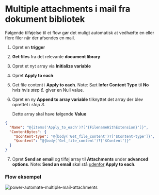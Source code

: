 # Multiple attachments i mail fra dokument bibliotek

Følgende tilføjelse til et flow gør det muligt automatisk at vedhæfte en eller flere filer når der afsendes en mail.

1. Opret en **trigger**

2. **Get files** fra det relevante **document library**

3. Opret et nyt array via **Initialize variable**

4. Opret **Apply to each**

5. Get file content i **Apply to each**. Note: Sæt **Infer Content Type** til **No** hvis hvis *step 6.* giver en Null value.

6. Opret en ny **Append to array variable** tilknyttet det array der blev oprettet i *step 3.*
   
   Dette array skal have følgende **Value**

```json
{
  "Name": "@{items('Apply_to_each')?['{FilenameWithExtension}']}",
  "ContentBytes": {
    "$content-type": "@{body('Get_file_content')?['$Content-type']}",
    "$content": "@{body('Get_file_content')?['$Content']}"
  }
}
```

7. Opret **Send an email** og tilføj array til **Attachments** under **advanced options**. Note: **Send an email** skal stå <u>udenfor</u> **Apply to each**.



### Flow eksempel

![power-automate-multiple-mail-attachments](https://user-images.githubusercontent.com/47186052/153599230-22be6147-44c8-466c-a98a-cfc2b3bdeb1e.png)
